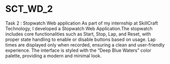 # SCT_WD_2
Task 2 : Stopwatch Web application
As part of my internship at SkillCraft Technology, I developed a Stopwatch Web Application.The stopwatch includes core functionalities such as Start, Stop, Lap, and Reset, with proper state handling to enable or disable buttons based on usage. Lap times are displayed only when recorded, ensuring a clean and user-friendly experience. The interface is styled with the “Deep Blue Waters” color palette, providing a modern and minimal look.
